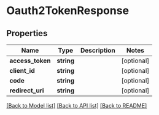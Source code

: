 # Oauth2TokenResponse

## Properties
Name | Type | Description | Notes
------------ | ------------- | ------------- | -------------
**access_token** | **string** |  | [optional] 
**client_id** | **string** |  | [optional] 
**code** | **string** |  | [optional] 
**redirect_uri** | **string** |  | [optional] 

[[Back to Model list]](../README.md#documentation-for-models) [[Back to API list]](../README.md#documentation-for-api-endpoints) [[Back to README]](../README.md)


